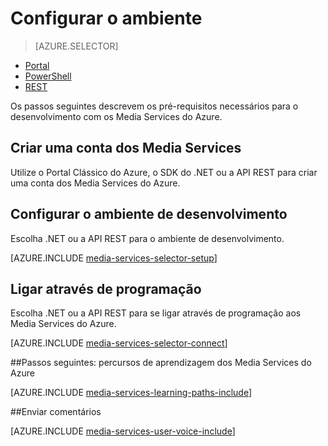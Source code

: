 <properties
    pageTitle="Configurar o ambiente | Microsoft Azure"
    description="Configure o ambiente para o desenvolvimento com os Media Services do Azure."
    services="media-services"
    documentationCenter=""
    authors="Juliako"
    manager="erikre"
    editor=""/>

<tags
    ms.service="media-services"
    ms.workload="media"
    ms.tgt_pltfrm="na"
    ms.devlang="na"
    ms.topic="get-started-article"
    ms.date="09/26/2016"
    ms.author="juliako"/>


# Configurar o ambiente

> [AZURE.SELECTOR]
- [Portal](media-services-create-account.md)
- [PowerShell](media-services-manage-with-powershell.md)
- [REST](https://msdn.microsoft.com/library/azure/dn167014.aspx)
<a id="create_account"></a>

Os passos seguintes descrevem os pré-requisitos necessários para o desenvolvimento com os Media Services do Azure.

## Criar uma conta dos Media Services

Utilize o Portal Clássico do Azure, o SDK do .NET ou a API REST para criar uma conta dos Media Services do Azure.

<a id="setup_dev_env"></a>
## Configurar o ambiente de desenvolvimento  

Escolha .NET ou a API REST para o ambiente de desenvolvimento.

[AZURE.INCLUDE [media-services-selector-setup](../../includes/media-services-selector-setup.md)]

<a id="connect"></a>
## Ligar através de programação

Escolha .NET ou a API REST para se ligar através de programação aos Media Services do Azure.

[AZURE.INCLUDE [media-services-selector-connect](../../includes/media-services-selector-connect.md)]


##Passos seguintes: percursos de aprendizagem dos Media Services do Azure

[AZURE.INCLUDE [media-services-learning-paths-include](../../includes/media-services-learning-paths-include.md)]

##Enviar comentários

[AZURE.INCLUDE [media-services-user-voice-include](../../includes/media-services-user-voice-include.md)]




<!--HONumber=Sep16_HO3-->


